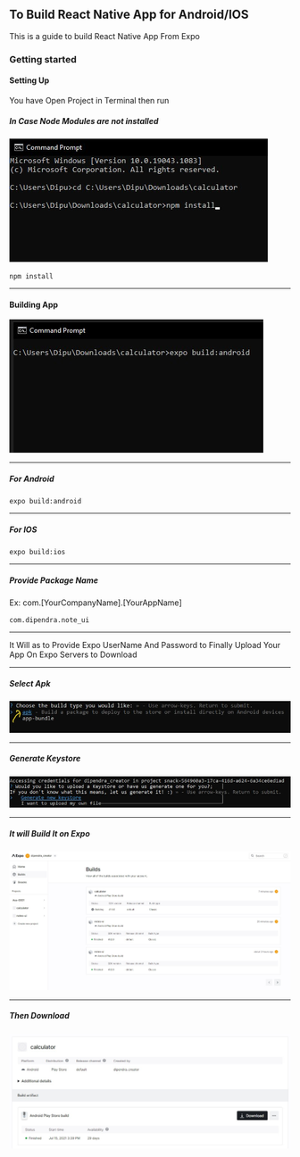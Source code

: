 ## To Build React Native App for Android/IOS

This is a guide to build React Native App From Expo

### Getting started

#### Setting Up


You have Open Project in Terminal then run 
##### In Case Node Modules are not installed

<img src="https://raw.githubusercontent.com/Dipendra-creator/notes-ui/master/ReadmeAssets/2.%20Install%20Node%20Modules.jpg" />

```shell
npm install
```

<hr/>

#### Building App


<img src="https://raw.githubusercontent.com/Dipendra-creator/notes-ui/master/ReadmeAssets/3.%20Run%20Build%20Command.jpg" />

<hr/>

##### For Android
```shell
expo build:android
```

<hr/>

##### For IOS
```shell
expo build:ios
```

<hr/>

##### Provide Package Name

Ex: com.[YourCompanyName].[YourAppName]
```shell
com.dipendra.note_ui
```

<hr/>

It Will as to Provide Expo UserName And Password to Finally Upload Your App On Expo Servers to Download

<hr/>

##### Select Apk

<img src="https://raw.githubusercontent.com/Dipendra-creator/notes-ui/master/ReadmeAssets/5.%20Apk%20Build.jpg" />

<hr/>

##### Generate Keystore

<img src="https://raw.githubusercontent.com/Dipendra-creator/notes-ui/master/ReadmeAssets/6.%20Generate%20Key%20Store.jpg" />

<hr/>

##### It will Build It on Expo

<img src="https://raw.githubusercontent.com/Dipendra-creator/notes-ui/master/ReadmeAssets/7.%20It%20Will%20Build%20It.jpg" />

<hr/>

##### Then Download

<img src="https://raw.githubusercontent.com/Dipendra-creator/notes-ui/master/ReadmeAssets/8.%20Download%20Final%20Build%20App.jpg" />
